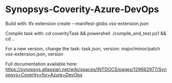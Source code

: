 # Synopsys-Coverity-Azure-DevOps

Build with:
tfx extension create --manifest-globs vss-extension.json

Compile task with:
cd coverityTask && powershell ./compile_and_test.ps1 && cd ..

For a new version, change the task:
task.json, version: major/minor/patch
vss-extension.json, version

Full documentation available here: https://synopsys.atlassian.net/wiki/spaces/INTDOCS/pages/129662977/Synopsys+Coverity+for+Azure+DevOps
